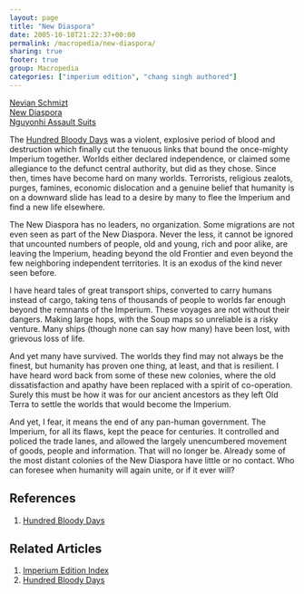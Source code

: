 ```yaml
---
layout: page
title: "New Diaspora"
date: 2005-10-18T21:22:37+00:00
permalink: /macropedia/new-diaspora/
sharing: true
footer: true
group: Macropedia
categories: ["imperium edition", "chang singh authored"]
---
```


<div class='row'>
	<div class='col-md-4'><a href='/macropedia/nevian-schmizt'>Nevian Schmizt</a></div>
	<div class='col-md-4'><a href='/macropedia/new-diaspora'>New Diaspora</a></div>
	<div class='col-md-4'><a href='/macropedia/nguyonhi-assault-suits'>Nguyonhi Assault Suits</a></div>
</div>


The [Hundred Bloody Days](/macropedia/hundred-bloody-days) was a violent, explosive period of blood and destruction which finally cut the tenuous links that bound the once-mighty Imperium together.  Worlds either declared independence, or claimed some allegiance to the defunct central authority, but did as they chose.  Since then, times have become hard on many worlds.  Terrorists, religious zealots, purges, famines, economic dislocation and a genuine belief that humanity is on a downward slide has lead to a desire by many to flee the Imperium and find a new life elsewhere.

The New Diaspora has no leaders, no organization.  Some migrations are not even seen as part of the New Diaspora.  Never the less, it cannot be ignored that uncounted numbers of people, old and young, rich and poor alike, are leaving the Imperium, heading beyond the old Frontier and even beyond the few neighboring independent territories.  It is an exodus of the kind never seen before.

I have heard tales of great transport ships, converted to carry humans instead of cargo, taking tens of thousands of people to worlds far enough beyond the remnants of the Imperium.  These voyages are not without their dangers.  Making large hops, with the Soup maps so unreliable is a risky venture.  Many ships (though none can say how many) have been lost, with grievous loss of life.

And yet many have survived.  The worlds they find may not always be the finest, but humanity has proven one thing, at least, and that is resilient.  I have heard word back from some of these new colonies, where the old dissatisfaction and apathy have been replaced with a spirit of co-operation.  Surely this must be how it was for our ancient ancestors as they left Old Terra to settle the worlds that would become the Imperium.

And yet, I fear, it means the end of any pan-human government.  The Imperium, for all its flaws, kept the peace for centuries.  It controlled and policed the trade lanes, and allowed the largely unencumbered movement of goods, people and information.  That will no longer be.  Already some of the most distant colonies of the New Diaspora have little or no contact.  Who can foresee when humanity will again unite, or if it ever will?

## References
1. [Hundred Bloody Days](/macropedia/hundred-bloody-days)

## Related Articles

1. [Imperium Edition Index](/macropedia/imperium-edition-index)
2. [Hundred Bloody Days](/macropedia/hundred-bloody-days)



 
